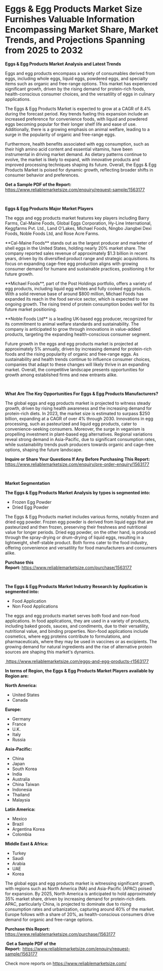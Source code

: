 <p><h1>Eggs & Egg Products Market Size Furnishes Valuable Information Encompassing Market Share, Market Trends, and Projections Spanning from 2025 to 2032</h1></p><p><strong>Eggs & Egg Products Market Analysis and Latest Trends</strong></p>
<p><p>Eggs and egg products encompass a variety of consumables derived from eggs, including whole eggs, liquid eggs, powdered eggs, and specialty items such as organic and free-range options. This market has experienced significant growth, driven by the rising demand for protein-rich foods, health-conscious consumer choices, and the versatility of eggs in culinary applications.</p><p>The Eggs & Egg Products Market is expected to grow at a CAGR of 8.4% during the forecast period. Key trends fueling this expansion include an increased preference for convenience foods, with liquid and powdered eggs becoming popular for their longer shelf life and ease of use. Additionally, there is a growing emphasis on animal welfare, leading to a surge in the popularity of organic and free-range eggs. </p><p>Furthermore, health benefits associated with egg consumption, such as their high amino acid content and essential vitamins, have been instrumental in driving market demand. As dietary patterns continue to evolve, the market is likely to expand, with innovative products and improved processing techniques shaping its future. Overall, the Eggs & Egg Products Market is poised for dynamic growth, reflecting broader shifts in consumer behavior and preferences.</p></p>
<p><strong>Get a Sample PDF of the Report:&nbsp;</strong> <a href="https://www.reliablemarketsize.com/enquiry/request-sample/1563177?utm_campaign=2005&utm_medium=2&utm_source=Github&utm_content=ia&utm_term=15022025&utm_id=eggs-egg-products">https://www.reliablemarketsize.com/enquiry/request-sample/1563177</a></p>
<p>&nbsp;</p>
<p><strong>Eggs & Egg Products Major Market Players</strong></p>
<p><p>The eggs and egg products market features key players including Barry Farms, Cal-Maine Foods, Global Eggs Corporation, Hy-Line International, Keggfarms Pvt. Ltd., Land O'Lakes, Michael Foods, Ningbo Jiangbei Dexi Foods, Noble Foods Ltd, and Rose Acre Farms. </p><p>**Cal-Maine Foods** stands out as the largest producer and marketer of shell eggs in the United States, holding nearly 20% market share. The company reported sales revenue of approximately $1.3 billion in recent years, driven by its diversified product range and strategic acquisitions. Its focus on expanding cage-free egg production aligns with growing consumer demand for humane and sustainable practices, positioning it for future growth.</p><p>**Michael Foods**, part of the Post Holdings portfolio, offers a variety of egg products, including liquid egg whites and fully cooked egg products. With a solid revenue base of around $800 million, Michael Foods has expanded its reach in the food service sector, which is expected to see ongoing growth. The rising trend of protein consumption bodes well for its future market positioning.</p><p>**Noble Foods Ltd** is a leading UK-based egg producer, recognized for its commitment to animal welfare standards and sustainability. The company is anticipated to grow through innovations in value-added products, targeting the expanding health-conscious consumer segment.</p><p>Future growth in the eggs and egg products market is projected at approximately 5% annually, driven by increasing demand for protein-rich foods and the rising popularity of organic and free-range eggs. As sustainability and health trends continue to influence consumer choices, companies that adapt to these changes will likely thrive in an expanding market. Overall, the competitive landscape presents opportunities for growth among established firms and new entrants alike.</p></p>
<p>&nbsp;</p>
<p><strong>What Are The Key Opportunities For Eggs & Egg Products Manufacturers?</strong></p>
<p><p>The global eggs and egg products market is projected to witness steady growth, driven by rising health awareness and the increasing demand for protein-rich diets. In 2023, the market size is estimated to surpass $250 billion, expanding at a CAGR of over 4% through 2030. Innovations in egg processing, such as pasteurized and liquid egg products, cater to convenience-seeking consumers. Moreover, the surge in veganism is propelling investment in plant-based egg alternatives. Regional variations reveal strong demand in Asia-Pacific, due to significant consumption rates, while sustainability trends push producers towards organic and cage-free options, shaping the future landscape.</p></p>
<p><strong>Inquire or Share Your Questions If Any Before Purchasing This Report:</strong> <a href="https://www.reliablemarketsize.com/enquiry/pre-order-enquiry/1563177?utm_campaign=2005&utm_medium=2&utm_source=Github&utm_content=ia&utm_term=15022025&utm_id=eggs-egg-products">https://www.reliablemarketsize.com/enquiry/pre-order-enquiry/1563177</a></p>
<p>&nbsp;</p>
<p><strong>Market Segmentation</strong></p>
<p><strong>The Eggs & Egg Products Market Analysis by types is segmented into:</strong></p>
<p><ul><li>Frozen Egg Powder</li><li>Dried Egg Powder</li></ul></p>
<p><p>The Eggs & Egg Products market includes various forms, notably frozen and dried egg powder. Frozen egg powder is derived from liquid eggs that are pasteurized and then frozen, preserving their freshness and nutritional value for longer periods. Dried egg powder, on the other hand, is produced through the spray-drying or drum-drying of liquid eggs, resulting in a lightweight, shelf-stable product. Both forms cater to the food industry, offering convenience and versatility for food manufacturers and consumers alike.</p></p>
<p><strong>Purchase this Report:&nbsp;</strong><a href="https://www.reliablemarketsize.com/purchase/1563177?utm_campaign=2005&utm_medium=2&utm_source=Github&utm_content=ia&utm_term=15022025&utm_id=eggs-egg-products">https://www.reliablemarketsize.com/purchase/1563177</a></p>
<p>&nbsp;</p>
<p><strong>The Eggs & Egg Products Market Industry Research by Application is segmented into:</strong></p>
<p><ul><li>Food Application</li><li>Non Food Applications</li></ul></p>
<p><p>The eggs and egg products market serves both food and non-food applications. In food applications, they are used in a variety of products, including baked goods, sauces, and condiments, due to their versatility, nutritional value, and binding properties. Non-food applications include cosmetics, where egg proteins contribute to formulations, and pharmaceuticals, where they may be used in vaccines or as excipients. The growing demand for natural ingredients and the rise of alternative protein sources are shaping this market's dynamics.</p></p>
<p><a href="https://www.reliablemarketsize.com/eggs-and-egg-products-r1563177?utm_campaign=2005&utm_medium=2&utm_source=Github&utm_content=ia&utm_term=15022025&utm_id=eggs-egg-products">&nbsp;https://www.reliablemarketsize.com/eggs-and-egg-products-r1563177</a></p>
<p><strong>In terms of Region, the Eggs & Egg Products Market Players available by Region are:</strong></p>
<p>
    <p> <strong> North America: </strong>
        <ul>
            <li>United States</li>
            <li>Canada</li>
        </ul>
        </p> 
    <p> <strong> Europe: </strong>
        <ul>
            <li>Germany</li>
            <li>France</li>
            <li>U.K.</li>
            <li>Italy</li>
            <li>Russia</li>
        </ul>
        </p> 
    <p> <strong> Asia-Pacific: </strong>
        <ul>
            <li>China</li>
            <li>Japan</li>
            <li>South Korea</li>
            <li>India</li>
            <li>Australia</li>
            <li>China Taiwan</li>
            <li>Indonesia</li>
            <li>Thailand</li>
            <li>Malaysia</li>
        </ul>
        </p> 
    <p> <strong> Latin America: </strong>
        <ul>
            <li>Mexico</li>
            <li>Brazil</li>
            <li>Argentina Korea</li>
            <li>Colombia</li>
        </ul>
        </p> 
    <p> <strong> Middle East & Africa: </strong>
        <ul>
            <li>Turkey</li>
            <li>Saudi</li>
            <li>Arabia</li>
            <li>UAE</li>
            <li>Korea</li>
        </ul>
    </p>
    </p>
<p><p>The global eggs and egg products market is witnessing significant growth, with regions such as North America (NA) and Asia-Pacific (APAC) poised for expansion. By 2025, North America is anticipated to hold approximately 35% market share, driven by increasing demand for protein-rich diets. APAC, particularly China, is projected to dominate due to rising consumption rates and urbanization, capturing around 40% of the market. Europe follows with a share of 20%, as health-conscious consumers drive demand for organic and free-range options.</p></p>
<p><strong>Purchase this Report: </strong><a href="https://www.reliablemarketsize.com/purchase/1563177?utm_campaign=2005&utm_medium=2&utm_source=Github&utm_content=ia&utm_term=15022025&utm_id=eggs-egg-products">https://www.reliablemarketsize.com/purchase/1563177</a></p>
<p>&nbsp;<strong>Get a Sample PDF of the Report:&nbsp;&nbsp;</strong><a href="https://www.reliablemarketsize.com/enquiry/request-sample/1563177?utm_campaign=2005&utm_medium=2&utm_source=Github&utm_content=ia&utm_term=15022025&utm_id=eggs-egg-products">https://www.reliablemarketsize.com/enquiry/request-sample/1563177</a></p>
<p><strong></strong></p>
<p>Check more reports on <a href="https://www.reliablemarketsize.com/?utm_campaign=2005&utm_medium=2&utm_source=Github&utm_content=ia&utm_term=15022025&utm_id=eggs-egg-products">https://www.reliablemarketsize.com/</a></p>